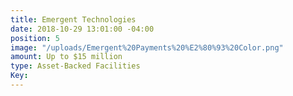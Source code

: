 ```yaml
---
title: Emergent Technologies
date: 2018-10-29 13:01:00 -04:00
position: 5
image: "/uploads/Emergent%20Payments%20%E2%80%93%20Color.png"
amount: Up to $15 million
type: Asset-Backed Facilities
Key: 
---
```


